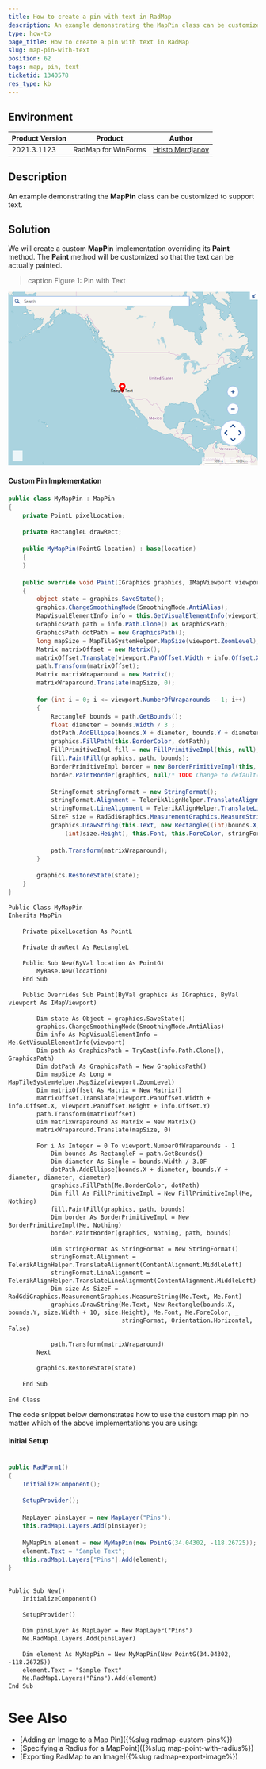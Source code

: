 ```yaml
---
title: How to create a pin with text in RadMap
description: An example demonstrating the MapPin class can be customized to support text.  
type: how-to
page_title: How to create a pin with text in RadMap
slug: map-pin-with-text
position: 62
tags: map, pin, text
ticketid: 1340578 
res_type: kb
---
```


## Environment
|Product Version|Product|Author|
|----|----|----|
|2021.3.1123|RadMap for WinForms|[Hristo Merdjanov](https://www.telerik.com/blogs/author/hristo-merdjanov)|


## Description

An example demonstrating the **MapPin** class can be customized to support text.  

## Solution

We will create a custom **MapPin** implementation overriding its **Paint** method. The **Paint** method will be customized so that the text can be actually painted.

>caption Figure 1: Pin with Text

![map-pin-with-text001](images/map-pin-with-text001.png)

#### Custom Pin Implementation

````C#
public class MyMapPin : MapPin
{
    private PointL pixelLocation;

    private RectangleL drawRect;

    public MyMapPin(PointG location) : base(location)
    {
    }

    public override void Paint(IGraphics graphics, IMapViewport viewport)
    {
        object state = graphics.SaveState();
        graphics.ChangeSmoothingMode(SmoothingMode.AntiAlias);
        MapVisualElementInfo info = this.GetVisualElementInfo(viewport);
        GraphicsPath path = info.Path.Clone() as GraphicsPath;
        GraphicsPath dotPath = new GraphicsPath();
        long mapSize = MapTileSystemHelper.MapSize(viewport.ZoomLevel);
        Matrix matrixOffset = new Matrix();
        matrixOffset.Translate(viewport.PanOffset.Width + info.Offset.X, viewport.PanOffset.Height + info.Offset.Y);
        path.Transform(matrixOffset);
        Matrix matrixWraparound = new Matrix();
        matrixWraparound.Translate(mapSize, 0);

        for (int i = 0; i <= viewport.NumberOfWraparounds - 1; i++)
        {
            RectangleF bounds = path.GetBounds();
            float diameter = bounds.Width / 3 ;
            dotPath.AddEllipse(bounds.X + diameter, bounds.Y + diameter, diameter, diameter);
            graphics.FillPath(this.BorderColor, dotPath);
            FillPrimitiveImpl fill = new FillPrimitiveImpl(this, null);
            fill.PaintFill(graphics, path, bounds);
            BorderPrimitiveImpl border = new BorderPrimitiveImpl(this, null);
            border.PaintBorder(graphics, null/* TODO Change to default(_) if this is not a reference type */, path, bounds);

            StringFormat stringFormat = new StringFormat();
            stringFormat.Alignment = TelerikAlignHelper.TranslateAlignment(ContentAlignment.MiddleLeft);
            stringFormat.LineAlignment = TelerikAlignHelper.TranslateLineAlignment(ContentAlignment.MiddleLeft);
            SizeF size = RadGdiGraphics.MeasurementGraphics.MeasureString(this.Text, this.Font);
            graphics.DrawString(this.Text, new Rectangle((int)bounds.X, (int)bounds.Y, (int)size.Width + 10, 
                (int)size.Height), this.Font, this.ForeColor, stringFormat, Orientation.Horizontal, false);

            path.Transform(matrixWraparound);
        }

        graphics.RestoreState(state);
    }
}


````
````VB.NET
Public Class MyMapPin
Inherits MapPin

    Private pixelLocation As PointL

    Private drawRect As RectangleL

    Public Sub New(ByVal location As PointG)
        MyBase.New(location)
    End Sub

    Public Overrides Sub Paint(ByVal graphics As IGraphics, ByVal viewport As IMapViewport)

        Dim state As Object = graphics.SaveState()
        graphics.ChangeSmoothingMode(SmoothingMode.AntiAlias)
        Dim info As MapVisualElementInfo = Me.GetVisualElementInfo(viewport)
        Dim path As GraphicsPath = TryCast(info.Path.Clone(), GraphicsPath)
        Dim dotPath As GraphicsPath = New GraphicsPath()
        Dim mapSize As Long = MapTileSystemHelper.MapSize(viewport.ZoomLevel)
        Dim matrixOffset As Matrix = New Matrix()
        matrixOffset.Translate(viewport.PanOffset.Width + info.Offset.X, viewport.PanOffset.Height + info.Offset.Y)
        path.Transform(matrixOffset)
        Dim matrixWraparound As Matrix = New Matrix()
        matrixWraparound.Translate(mapSize, 0)

        For i As Integer = 0 To viewport.NumberOfWraparounds - 1
            Dim bounds As RectangleF = path.GetBounds()
            Dim diameter As Single = bounds.Width / 3.0F
            dotPath.AddEllipse(bounds.X + diameter, bounds.Y + diameter, diameter, diameter)
            graphics.FillPath(Me.BorderColor, dotPath)
            Dim fill As FillPrimitiveImpl = New FillPrimitiveImpl(Me, Nothing)
            fill.PaintFill(graphics, path, bounds)
            Dim border As BorderPrimitiveImpl = New BorderPrimitiveImpl(Me, Nothing)
            border.PaintBorder(graphics, Nothing, path, bounds)

            Dim stringFormat As StringFormat = New StringFormat()
            stringFormat.Alignment = TelerikAlignHelper.TranslateAlignment(ContentAlignment.MiddleLeft)
            stringFormat.LineAlignment = TelerikAlignHelper.TranslateLineAlignment(ContentAlignment.MiddleLeft)
            Dim size As SizeF = RadGdiGraphics.MeasurementGraphics.MeasureString(Me.Text, Me.Font)
            graphics.DrawString(Me.Text, New Rectangle(bounds.X, bounds.Y, size.Width + 10, size.Height), Me.Font, Me.ForeColor, _
                                stringFormat, Orientation.Horizontal, False)

            path.Transform(matrixWraparound)
        Next

        graphics.RestoreState(state) 
        
    End Sub
   
End Class 

````

The code snippet below demonstrates how to use the custom map pin no matter which of the above implementations you are using:

#### Initial Setup

````C#

public RadForm1()
{
    InitializeComponent();

    SetupProvider();
   
    MapLayer pinsLayer = new MapLayer("Pins");
    this.radMap1.Layers.Add(pinsLayer);

    MyMapPin element = new MyMapPin(new PointG(34.04302, -118.26725));
    element.Text = "Sample Text"; 
    this.radMap1.Layers["Pins"].Add(element);
}


````
````VB.NET

Public Sub New()
    InitializeComponent()

    SetupProvider()

    Dim pinsLayer As MapLayer = New MapLayer("Pins")
    Me.RadMap1.Layers.Add(pinsLayer)

    Dim element As MyMapPin = New MyMapPin(New PointG(34.04302, -118.26725))
    element.Text = "Sample Text"
    Me.RadMap1.Layers("Pins").Add(element)
End Sub

````

# See Also
* [Adding an Image to a Map Pin]({%slug radmap-custom-pins%})
* [Specifying a Radius for a MapPoint]({%slug map-point-with-radius%})
* [Exporting RadMap to an Image]({%slug radmap-export-image%})